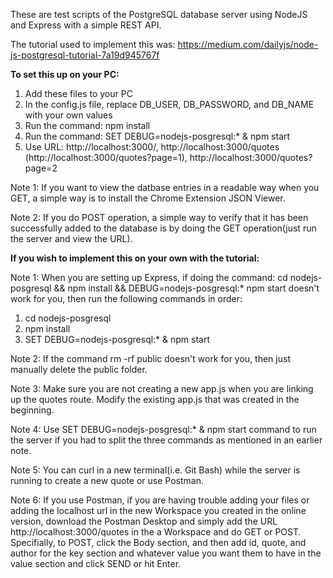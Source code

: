 These are test scripts of the PostgreSQL database server using NodeJS and Express with a simple REST API.

The tutorial used to implement this was: https://medium.com/dailyjs/node-js-postgresql-tutorial-7a19d945767f

**To set this up on your PC:**
1. Add these files to your PC
2. In the config.js file, replace DB_USER, DB_PASSWORD, and DB_NAME with your own values
3. Run the command: npm install
4. Run the command: SET DEBUG=nodejs-posgresql:* & npm start
5. Use URL: http://localhost:3000/, http://localhost:3000/quotes (http://localhost:3000/quotes?page=1), http://localhost:3000/quotes?page=2

Note 1: If you want to view the datbase entries in a readable way when you GET, a simple way is to install the Chrome Extension JSON Viewer.

Note 2: If you do POST operation, a simple way to verify that it has been successfully added to the database is by doing the GET operation(just run the server and view the URL).

**If you wish to implement this on your own with the tutorial:**

Note 1: When you are setting up Express, if doing the command: cd nodejs-posgresql && npm install && DEBUG=nodejs-posgresql:* npm start doesn't work for you, then run the following commands in order:
1. cd nodejs-posgresql
2. npm install
3. SET DEBUG=nodejs-posgresql:* & npm start

Note 2: If the command rm -rf public doesn't work for you, then just manually delete the public folder.

Note 3: Make sure you are not creating a new app.js when you are linking up the quotes route. Modify the existing app.js that was created in the beginning.

Note 4: Use SET DEBUG=nodejs-posgresql:* & npm start command to run the server if you had to split the three commands as mentioned in an earlier note.

Note 5: You can curl in a new terminal(i.e. Git Bash) while the server is running to create a new quote or use Postman.

Note 6: If you use Postman, if you are having trouble adding your files or adding the localhost url in the new Workspace you created in the online version, download the Postman Desktop and simply add the URL http://localhost:3000/quotes in the a Workspace and do GET or POST. Specifially, to POST, click the Body section, and then add id, quote, and author for the key section and whatever value you want them to have in the value section and click SEND or hit Enter.

